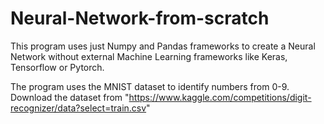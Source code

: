 # Neural-Network-from-scratch
This program uses just Numpy and Pandas frameworks to create a Neural Network without external Machine Learning frameworks like Keras, Tensorflow or Pytorch.

The program uses the MNIST dataset to identify numbers from 0-9.
Download the dataset from "https://www.kaggle.com/competitions/digit-recognizer/data?select=train.csv"
